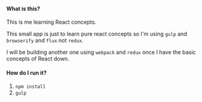 #### What is this?
This is me learning React concepts.

This small app is just to learn pure react concepts so I'm using `gulp` and `browserify` and `flux` not `redux`.

I will be building another one using `webpack` and `redux` once I have the basic concepts of React down.

#### How do I run it?
1. `npm install`
2. `gulp`